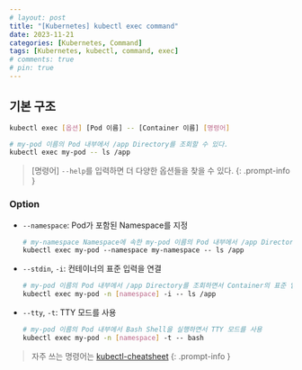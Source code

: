 ```yaml
---
# layout: post
title: "[Kubernetes] kubectl exec command"
date: 2023-11-21
categories: [Kubernetes, Command]
tags: [Kubernetes, kubectl, command, exec]
# comments: true
# pin: true
---
```


## 기본 구조

```bash
kubectl exec [옵션] [Pod 이름] -- [Container 이름] [명령어]

# my-pod 이름의 Pod 내부에서 /app Directory를 조회할 수 있다.
kubectl exec my-pod -- ls /app
```

> [명령어] `--help`를 입력하면 더 다양한 옵션들을 찾을 수 있다.
{: .prompt-info }

### Option

- `--namespace`: Pod가 포함된 Namespace를 지정
    ```bash
    # my-namespace Namespace에 속한 my-pod 이름의 Pod 내부에서 /app Directory를 조회할 수 있다.
    kubectl exec my-pod --namespace my-namespace -- ls /app
    ```

- `--stdin`, `-i`: 컨테이너의 표준 입력을 연결
    ```bash
    # my-pod 이름의 Pod 내부에서 /app Directory를 조회하면서 Container의 표준 입력을 연결
    kubectl exec my-pod -n [namespace] -i -- ls /app
    ```

- `--tty`, `-t`: TTY 모드를 사용
    ```bash
    # my-pod 이름의 Pod 내부에서 Bash Shell을 실행하면서 TTY 모드를 사용
    kubectl exec my-pod -n [namespace] -t -- bash
    ```

> 자주 쓰는 명령어는 [kubectl-cheatsheet](https://kubernetes.io/docs/reference/kubectl/cheatsheet/)
{: .prompt-info }